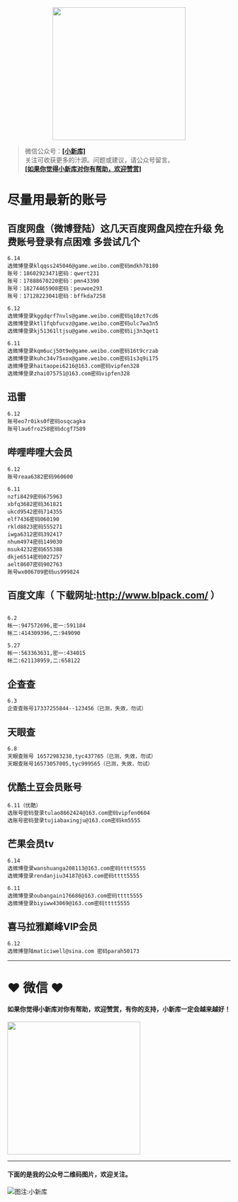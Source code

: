 <div align="center">
<a href="https://xiaoxinku.ys168.com">
<img width="300" src="https://s1.ax1x.com/2020/05/26/tiwdl8.gif"/>
</a>
</div>


>微信公众号：**<a href="#jump_1">[小新库]</a>**  
关注可收获更多的汁源。问题或建议，请公众号留言。  
**<a href="#jump_1">[如果你觉得小新库对你有帮助，欢迎赞赏]</a>**

# 尽量用最新的账号

## 百度网盘（微博登陆）这几天百度网盘风控在升级 免费账号登录有点困难 多尝试几个

```
6.14
选微博登录klqqss245046@game.weibo.com密码mdkh78180
账号：18602923471密码：qwert231
账号：17888670220密码：pmn43390
账号：18274465908密码：peuwoe293
账号：17128223041密码：bffkda7258

6.12
选微博登录kggdqrf7nvls@game.weibo.com密码q10zt7cd6
选微博登录ktl1fqbfucvz@game.weibo.com密码ulc7wa3n5
选微博登录kj51361ltjsu@game.weibo.com密码ij3n3qet1

6.11
选微博登录kqm6ucj50t9e@game.weibo.com密码16t9crzab
选微博登录kuhc34v75xox@game.weibo.com密码1s3q9i175
选微博登录haitaopei6216@163.com密码vipfen328
选微博登录zhai075751@163.com密码vipfen328

```

## 迅雷

```
6.12
账号eo7r0iks0f密码osqcagka
账号lau6fro258密码dcgf7589

```

## 哔哩哔哩大会员

```
6.12
账号reaa6382密码960600

6.11
nzfi8429密码675963
xbfq3682密码361821
ukcd9542密码714355
elf7436密码060190
rkld8823密码555271
iwga6312密码392417
nhum4974密码149030
msuk4232密码655388
dkje6514密码027257
aelt8607密码902763
账号wx006709密码us999824

```

## 百度文库（ 下载网址:http://www.blpack.com/ ）

```

6.2
帐一:947572696,密一:591184
帐二:414309396,二:949090

5.27
帐一:563363631,密一:434015
帐二:621138959,二:658122

```

## 企查查

```
6.3
企查查账号17337255844--123456（已测，失效，勿试）

```

## 天眼查

```
6.8
天眼查账号 16572983238,tyc437765（已测，失效，勿试）
天眼查账号16573057005,tyc999565（已测，失效，勿试）

```

## 优酷土豆会员账号

```
6.11（优酷）
选账号密码登录tulao8662424@163.com密码vipfen0604
选账号密码登录tujiabaxingju@163.com密码km5555

```

## 芒果会员tv

```
6.14
选微博登录wanshuanga208113@163.com密码tttt5555
选微博登录rendanjiu34187@163.com密码tttt5555

6.11
选微博登录oubangain176686@163.com密码tttt5555
选微博登录biyiww43069@163.com密码tttt5555

```

## 喜马拉雅巅峰VIP会员

```
6.12
选微博登陆maticiwell@sina.com 密码parah50173

```

***

# ❤ 微信 ❤ 

#### 如果你觉得小新库对你有帮助，欢迎赞赏，有你的支持，小新库一定会越来越好！
<div>
<a href="https://s1.ax1x.com/2020/05/26/tiVwse.png">
<img width="300" src="https://camo.githubusercontent.com/be06971baed9105260e0ed5c03746108c30b527f/68747470733a2f2f63646e2e6275796d6561636f666665652e636f6d2f627574746f6e732f64656661756c742d6f72616e67652e706e67"/>
</a>
</div>

<a id="jump_1"></a> 
***
#### 下面的是我的公众号二维码图片，欢迎关注。  
![图注:小新库](https://s1.ax1x.com/2020/05/15/Ysg6dH.jpg) 

